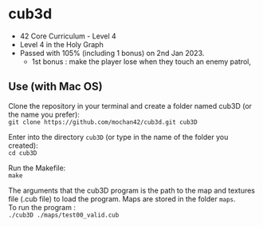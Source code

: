 # cub3d
* 42 Core Curriculum - Level 4
* Level 4 in the Holy Graph<br>
* Passed with 105% (including 1 bonus) on 2nd Jan 2023.<br>
    - 1st bonus : make the player lose when they touch an enemy patrol,

## Use (with Mac OS)

Clone the repository in your terminal and create a folder named cub3D (or the name you prefer):<br>
`git clone https://github.com/mochan42/cub3d.git cub3D`

Enter into the directory `cub3D` (or type in the name of the folder you created):<br>
`cd cub3D`

Run the Makefile:<br>
`make`<br>

The arguments that the cub3D program is the path to the map and textures file (.cub file) to load the program.
Maps are stored in the folder `maps`. <br>
To run the program :<br>
`./cub3D ./maps/test00_valid.cub`

